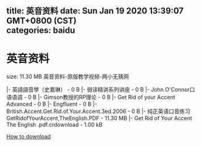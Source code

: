 
title: 英音资料
date: Sun Jan 19 2020 13:39:07 GMT+0800 (CST)    
categories: baidu
---

# 英音资料
size: 11.30 MB
 英音资料-原版教学视频-两小无猜网
 
|- 英語語音學（史嘉琳） - 0 B
|- 弱读精讲系列讲座 - 0 B
|- John O'Connor口语语调 - 0 B
|- Gimson教授的RP理论 - 0 B
|- Get Rid of your Accent Advanced - 0 B
|- Engfluent - 0 B
|- British.Accent.Get.Rid.of.Your.Accent.3ed.2006 - 0 B
|- 纯正英语口音练习GetRidofYourAccent,TheEnglish.PDF - 11.30 MB
|- Get Rid of Your Accent The English .pdf.crdownload - 1.00 kB

[How to download](https://bpcam.bemobtrk.com/go/2ceec3aa-1ca2-46d6-b9ff-aaa5c184517c?jno=2003)